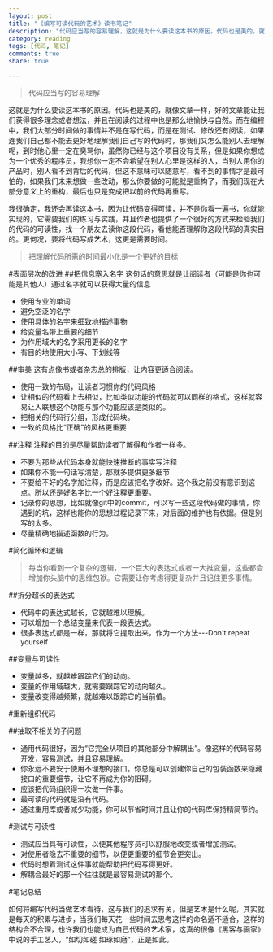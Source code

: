 ```yaml
---
layout: post
title: "《编写可读代码的艺术》读书笔记"
description: "代码应当写的容易理解，这就是为什么要读这本书的原因。代码也是美的，就像文章一样，好的文章能让我们获得很多理念或者想法，并且在阅读的过程中也是那么地愉快与自然。而在编程中，我们大部分时间做的事情并不是在写代码，而是在测试、修改还有阅读，如果连我们自己都不能去更好地理解我们自己写的代码时，那我们又怎么能别人去理解呢，到时他心里一定在臭骂你，虽然你已经与这个项目没有关系，但是如果你想成为一个优秀的程序员，我想你一定不会希望在别人心里是这样的人，当别人用你的产品时，别人看不到背后的代码，但这不意味可以随意写，看不到的事情才是最可怕的，如果我们未来想做一些改动，那么你要做的可能就是重构了，而我们现在大部分意义上的重构，最后也只是变成把以前的代码再重写。"
category: reading
tags: [代码, 笔记]
comments: true
share: true

---
```


>代码应当写的容易理解

这就是为什么要读这本书的原因。代码也是美的，就像文章一样，好的文章能让我们获得很多理念或者想法，并且在阅读的过程中也是那么地愉快与自然。而在编程中，我们大部分时间做的事情并不是在写代码，而是在测试、修改还有阅读，如果连我们自己都不能去更好地理解我们自己写的代码时，那我们又怎么能别人去理解呢，到时他心里一定在臭骂你，虽然你已经与这个项目没有关系，但是如果你想成为一个优秀的程序员，我想你一定不会希望在别人心里是这样的人，当别人用你的产品时，别人看不到背后的代码，但这不意味可以随意写，看不到的事情才是最可怕的，如果我们未来想做一些改动，那么你要做的可能就是重构了，而我们现在大部分意义上的重构，最后也只是变成把以前的代码再重写。    

我很确定，我还会再读这本书，因为让代码变得可读，并不是你看一遍书，你就能实现的，它需要我们的练习与实践，并且作者也提供了一个很好的方式来检验我们的代码的可读性，找一个朋友去读你这段代码，看他能否理解你这段代码的真实目的。更何况，要将代码写成艺术，这更是需要时间。

>把理解代码所需的时间最小化是一个更好的目标

#表面层次的改进
##把信息塞入名字
这句话的意思就是让阅读者（可能是你也可能是其他人）通过名字就可以获得大量的信息

- 使用专业的单词
- 避免空泛的名字
- 使用具体的名字来细致地描述事物
- 给变量名带上重要的细节
- 为作用域大的名字采用更长的名字
- 有目的地使用大小写、下划线等

##审美
这有点像书或者杂志总的排版，让内容更适合阅读。

- 使用一致的布局，让读者习惯你的代码风格
- 让相似的代码看上去相似，比如类似功能的代码就可以同样的格式，这样就容易让人联想这个功能与那个功能应该是类似的。
- 把相关的代码行分组，形成代码块。
- 一致的风格比“正确”的风格更重要

##注释
注释的目的是尽量帮助读者了解得和作者一样多。

- 不要为那些从代码本身就能快速推断的事实写注释
- 如果你不能一句话写清楚，那就多提供更多细节
- 不要给不好的名字加注释，而是应该把名字改好。这个我之前没有意识到这点。所以还是好名字比一个好注释更重要。
- 记录你的思想，比如就像git中的commit，可以写一些这段代码做的事情，你遇到的坑，这样也能你的思想过程记录下来，对后面的维护也有依据。但是别写的太多。
- 尽量精确地描述函数的行为。

#简化循环和逻辑
>每当你看到一个复杂的逻辑，一个巨大的表达式或者一大推变量，这些都会增加你头脑中的思维包袱。它需要让你考虑得更复杂并且记住更多事情。

##拆分超长的表达式

- 代码中的表达式越长，它就越难以理解。
- 可以增加一个总结变量来代表一段表达式。
- 很多表达式都是一样，那就将它提取出来，作为一个方法---Don't repeat yourself

##变量与可读性

- 变量越多，就越难跟踪它们的动向。
- 变量的作用域越大，就需要跟踪它的动向越久。
- 变量改变得越频繁，就越难以跟踪它的当前值。

#重新组织代码

##抽取不相关的子问题

- 通用代码很好，因为“它完全从项目的其他部分中解耦出”。像这样的代码容易开发，容易测试，并且容易理解。
- 你永远不要安于使用不理想的接口。你总是可以创建你自己的包装函数来隐藏接口的重要细节，让它不再成为你的阻碍。
- 应该把代码组织得一次做一件事。
- 最可读的代码就是没有代码。
- 通过重用库或者减少功能，你可以节省时间并且让你的代码库保持精简节约。

#测试与可读性

- 测试应当具有可读性，以便其他程序员可以舒服地改变或者增加测试。
- 对使用者隐去不重要的细节，以便更重要的细节会更突出。
- 代码时想着测试这件事就能帮助把代码写得更好。
- 解耦合最好的那一个往往就是最容易测试的那个。

#笔记总结

如何将编写代码当做艺术看待，这与我们的追求有关，但是艺术是什么呢，其实就是每天的积累与进步，当我们每天花一些时间去思考这样的命名适不适合，这样的结构合不合理，也许我们也能成为自己代码的艺术家，这真的很像《黑客与画家》中说的手工艺人，“如切如磋 如琢如磨”，正是如此。
